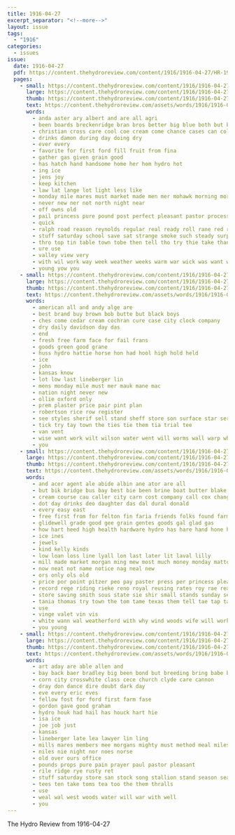 ```yaml
---
title: 1916-04-27
excerpt_separator: "<!--more-->"
layout: issue
tags:
  - "1916"
categories:
  - issues
issue:
  date: 1916-04-27
  pdf: https://content.thehydroreview.com/content/1916/1916-04-27/HR-1916-04-27.pdf
  pages:
    - small: https://content.thehydroreview.com/content/1916/1916-04-27/small/HR-1916-04-27-01.jpg
      large: https://content.thehydroreview.com/content/1916/1916-04-27/large/HR-1916-04-27-01.jpg
      thumb: https://content.thehydroreview.com/content/1916/1916-04-27/thumbnails/HR-1916-04-27-01.jpg
      text: https://content.thehydroreview.com/assets/words/1916/1916-04-27/HR-1916-04-27-01.txt
      words:
        - anda aster ary albert and are all agri
        - been boards breckenridge bran bros better big blue both but brood band buy bill best burn
        - christian cross care cool coe cream come chance cases can collins car county cant carry company clever caddo city
        - drinks damon during day doing dry
        - ever every
        - favorite for first ford fill fruit from fina
        - gather gas given grain good
        - has hatch hand handsome home her hom hydro hot
        - ing ice
        - jens joy
        - keep kitchen
        - law lat lange lot light less like
        - monday mile mares must market made men mer mohawk morning more mountain mission may
        - never new ner not north night near
        - off owns old
        - pail princess pure pound post perfect pleasant pastor process pipe prince pair per place
        - quick
        - ralph road reason reynolds regular real ready roll rane red running reasons
        - stuff saturday school save sat strange smoke such steady surprise shorts scott store stoves sun soon sunday sherbet state story special sack seven sie selling stove see supply
        - thro top tin table town tobe then tell tho try thie take than times the tobacco them ton ten tette
        - ure use
        - valley view very
        - with wil work way week weather weeks warm war wick was want why will
        - young yow you
    - small: https://content.thehydroreview.com/content/1916/1916-04-27/small/HR-1916-04-27-02.jpg
      large: https://content.thehydroreview.com/content/1916/1916-04-27/large/HR-1916-04-27-02.jpg
      thumb: https://content.thehydroreview.com/content/1916/1916-04-27/thumbnails/HR-1916-04-27-02.jpg
      text: https://content.thehydroreview.com/assets/words/1916/1916-04-27/HR-1916-04-27-02.txt
      words:
        - american all and andy alge are
        - best brand buy brown bob butte but black boys
        - ches come cedar cream cochran cure case city clock company
        - dry daily davidson day das
        - end
        - fresh free farm face for fail frans
        - goods green good grane
        - huss hydro hattie horse hon had hool high hold held
        - ice
        - john
        - kansas know
        - lot low last lineberger lin
        - mens monday mile must mer mauk mane mac
        - nation night never new
        - ollie oxford only
        - prem plaster price pair pint plan
        - robertson rice row register
        - see styles sherif sell stand sheff store son surface star service summer south spring sale sense stall six season scales
        - tick try tay town the ties tie them tia trial tee
        - van vent
        - wise want work wilt wilson water went will worms wall warp white woods
        - you
    - small: https://content.thehydroreview.com/content/1916/1916-04-27/small/HR-1916-04-27-03.jpg
      large: https://content.thehydroreview.com/content/1916/1916-04-27/large/HR-1916-04-27-03.jpg
      thumb: https://content.thehydroreview.com/content/1916/1916-04-27/thumbnails/HR-1916-04-27-03.jpg
      text: https://content.thehydroreview.com/assets/words/1916/1916-04-27/HR-1916-04-27-03.txt
      words:
        - and acer agent ale abide albin ane ator are all
        - but bik bridge bus bay best bie been brine boat butter blake bet born band big business bank bradley bond better boys
        - cream course cau caller city carn cost company call cox change cough counts cane cant cold come can coa came
        - dot day drinks deo daughter das dal dural donald
        - every easy east
        - free first from for felton fin faria friends folks found farm fon
        - glidewell grade good gee grain gentes goods gal glad gas
        - how hart heed high health hardware hydro has hare hand hone haj hazel horse householder
        - ice ines
        - jewels
        - kind kelly kinds
        - low loan loss line lyall lon last later lit laval lilly
        - mill made market morgan ming mew most much money monday matters many men morning mer may
        - now neat not name notice nag neal new
        - ors only ols old
        - price por point pitzer peo pay paster press per princess pleas potter pope
        - record rege riding rieke reno royal reusing rates roy rae ready reo rue reason
        - store saving smith sous state sie shir small stands sunday see sale save start sieg subject shall service stole sales
        - tania thomas try town the tom tame texas them tell tae tap tanks tho take
        - use
        - vinge valet vin vis
        - white wann wal weatherford with why wind woods wife will work wise want was wish worlds
        - you young
    - small: https://content.thehydroreview.com/content/1916/1916-04-27/small/HR-1916-04-27-04.jpg
      large: https://content.thehydroreview.com/content/1916/1916-04-27/large/HR-1916-04-27-04.jpg
      thumb: https://content.thehydroreview.com/content/1916/1916-04-27/thumbnails/HR-1916-04-27-04.jpg
      text: https://content.thehydroreview.com/assets/words/1916/1916-04-27/HR-1916-04-27-04.txt
      words:
        - art aday are able allen and
        - bay back baer bradley big been bond but breeding bring babe bullen bros
        - corn city crosswhite class cece church clyde care cannon
        - dray don dance dire doubt dark day
        - eve every eric eves
        - fellow fost for ford first farm fase
        - gordon gave good graham
        - hydro houk had hail has houck hart hie
        - isa ice
        - joe job just
        - kansas
        - lineberger late lea lawyer lin ling
        - mills mares members mee morgans mighty must method meal miles mai mcfarlin moon mean
        - niles nie night nor noes norse
        - old over ours office
        - pounds props pure pain prayer paul pastor pleasant
        - rile ridge rye rusty ret
        - stuff saturday store san stock song stallion stand season sea say see sara scott
        - tees ten take toms tea too the them thralls
        - use
        - weal wal west woods water will war with well
        - you
---
```


The Hydro Review from 1916-04-27

<!--more-->

